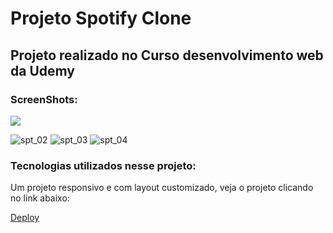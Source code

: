 <h1>Projeto Spotify Clone</h1>
<h2>Projeto realizado no Curso desenvolvimento web da Udemy</h2>
<h3>ScreenShots:</h3>
<img src="https://github.com/LucineiaSilvah/Bootstrap-Spotify-clone/assets/90657609/7195ad0e-a25c-41bf-8a8c-134a100eec6f">

![spt_02](https://github.com/LucineiaSilvah/Bootstrap-Spotify-clone/assets/90657609/624f5219-653c-404c-8326-219940d47b22)
![spt_03](https://github.com/LucineiaSilvah/Bootstrap-Spotify-clone/assets/90657609/d3b9dea3-68b2-4f6f-8b8e-8f9685a7770c)
![spt_04](https://github.com/LucineiaSilvah/Bootstrap-Spotify-clone/assets/90657609/06e7a8c6-03d1-4c8b-9a08-7058a1418adf)
<h3>Tecnologias utilizados nesse projeto:</h3>

<p>Um projeto responsivo e com layout customizado, veja o projeto clicando no link abaixo:</p>
<a href="https://bootstrap-clone-spotify.netlify.app/" target="_blank">Deploy </a>



